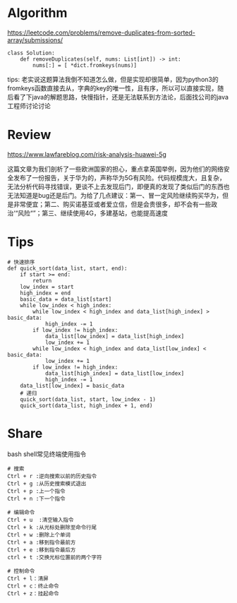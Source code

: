 # Algorithm

<https://leetcode.com/problems/remove-duplicates-from-sorted-array/submissions/>

```python3
class Solution:
    def removeDuplicates(self, nums: List[int]) -> int:
        nums[:] = [ *dict.fromkeys(nums)]
```

tips: 老实说这题算法我倒不知道怎么做，但是实现却很简单，因为python3的fromkeys函数直接去从，字典的key的唯一性，且有序，所以可以直接实现，随后看了下java的解题思路，快慢指针，还是无法联系到方法论，后面找公司的java工程师讨论讨论



# Review

<https://www.lawfareblog.com/risk-analysis-huawei-5g>

这篇文章为我们剖析了一些欧洲国家的担心，重点拿英国举例，因为他们的网络安全发布了一份报告，关于华为的，声称华为5G有风险。代码规模庞大，且复杂，无法分析代码寻找错误，更谈不上去发现后门，即便真的发现了类似后门的东西也无法知道是bug还是后门。为给了几点建议：第一、冒一定风险继续购买华为，但是非常便宜；第二、购买诺基亚或者爱立信，但是会贵很多，却不会有一些政治‘“风险“”；第三、继续使用4G，多建基站，也能提高速度

[^评论]: 有些人一开始总是对未知的事物充满了抗拒和恐惧，因为不了解，所以难免会有些踌躇，但是最终会发现好东西是一定不会被雪藏太久的。



# Tips

```python3
# 快速排序
def quick_sort(data_list, start, end):
    if start >= end:
        return
    low_index = start
    high_index = end
    basic_data = data_list[start]
    while low_index < high_index:
        while low_index < high_index and data_list[high_index] > basic_data:
            high_index -= 1
        if low_index != high_index:
            data_list[low_index] = data_list[high_index]
            low_index += 1
        while low_index < high_index and data_list[low_index] < basic_data:
            low_index += 1
        if low_index != high_index:
            data_list[high_index] = data_list[low_index]
            high_index -= 1
    data_list[low_index] = basic_data
    # 递归
    quick_sort(data_list, start, low_index - 1)
    quick_sort(data_list, high_index + 1, end)
```



# Share

bash shell常见终端使用指令

```shell
# 搜索
Ctrl + r :逆向搜索以前的历史指令
Ctrl + g :从历史搜索模式退出
Ctrl + p :上一个指令
Ctrl + n :下一个指令

# 编辑命令
Ctrl + u  :清空输入指令
Ctrl + k :从光标处删除至命令行尾
Ctrl + w :删除上个单词
Ctrl + a :移到指令最前方
Ctrl + e :移到指令最后方
ctrl + t :交换光标位置前的两个字符 

# 控制命令
Ctrl + l：清屏
Ctrl + c：终止命令
Ctrl + z：挂起命令
```

